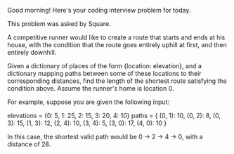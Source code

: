 Good morning! Here's your coding interview problem for today.This problem was asked by Square.A competitive runner would like to create a route that starts and ends at hishouse, with the condition that the route goes entirely uphill at first, and thenentirely downhill.Given a dictionary of places of the form {location: elevation}, and a dictionarymapping paths between some of these locations to their corresponding distances,find the length of the shortest route satisfying the condition above. Assume therunner's home is location 0.For example, suppose you are given the following input:elevations = {0: 5, 1: 25, 2: 15, 3: 20, 4: 10}paths = {    (0, 1): 10,    (0, 2): 8,    (0, 3): 15,    (1, 3): 12,    (2, 4): 10,    (3, 4): 5,    (3, 0): 17,    (4, 0): 10}In this case, the shortest valid path would be 0 -> 2 -> 4 -> 0, with a distanceof 28.